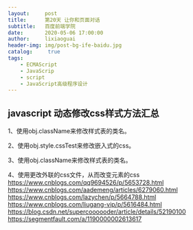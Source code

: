 ```yaml
---
layout:     post
title:      第20天 让你和页面对话
subtitle:   百度前端学院
date:       2020-05-06 17:00:00
author:     lixiaoguai
header-img: img/post-bg-ife-baidu.jpg
catalog: 	 true
tags:
    - ECMAScript
    - JavaScrip
    - script
    - JavaScript高级程序设计
---
```

## javascript 动态修改css样式方法汇总 ##

1、使用obj.className来修改样式表的类名。

2、使用obj.style.cssTest来修改嵌入式的css。

3、使用obj.className来修改样式表的类名。

4、使用更改外联的css文件，从而改变元素的css
https://www.cnblogs.com/qq9694526/p/5653728.html
https://www.cnblogs.com/aademeng/articles/6279060.html
https://www.cnblogs.com/lazychen/p/5664788.html
https://www.cnblogs.com/liugang-vip/p/5616484.html
https://blog.csdn.net/supercoooooder/article/details/52190100
https://segmentfault.com/a/1190000002613617